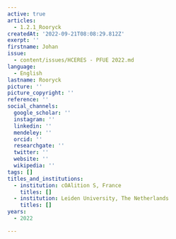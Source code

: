 ```yaml
---
active: true
articles:
  - 1.2.1_Rooryck
createdAt: '2022-09-21T08:08:29.812Z'
exerpt: ''
firstname: Johan
issue:
  - content/issues/HCERES - PFUE 2022.md
language:
  - English
lastname: Rooryck
picture: ''
picture_copyright: ''
reference: ''
social_channels:
  google_scholar: ''
  instagram: ''
  linkedin: ''
  mendeley: ''
  orcid: ''
  researchgate: ''
  twitter: ''
  website: ''
  wikipedia: ''
tags: []
titles_and_institutions:
  - institution: cOAlition S, France
    titles: []
  - institution: Leiden University, The Netherlands
    titles: []
years:
  - 2022

---
```

